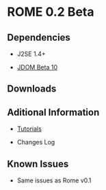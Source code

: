 # ROME 0.2 Beta

## Dependencies


 
* J2SE 1.4\+
 
* [JDOM Beta 10](http://www.jdom.org/)
 

## Downloads


## Aditional Information


 
* [Tutorials](RomeV0.2Tutorials/index.html)
 
* Changes Log
 

## Known Issues


 
* Same issues as Rome v0.1
 
